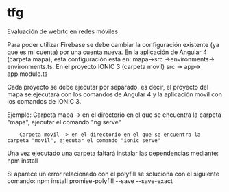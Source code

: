 # tfg
Evaluación de webrtc en redes móviles

Para poder utilizar Firebase se debe cambiar la configuración existente (ya que es mi cuenta) por una cuenta nueva. En la aplicación de Angular 4 (carpeta mapa), esta configuración está en: mapa->src ->environments-> environments.ts. En el proyecto IONIC 3 (carpeta movil) src -> app-> app.module.ts

Cada proyecto se debe ejecutar por separado, es decir, el proyecto del mapa se ejecutará con los comandos de Angular 4 y la aplicación móvil con los comandos de IONIC 3.

Ejemplo: Carpeta mapa -> en el directorio en el que se encuentra la carpeta "mapa", ejecutar el comando "ng serve"
        
        Carpeta movil -> en el directorio en el que se encuentra la carpeta "movil", ejecutar el comando "ionic serve"

Una vez ejecutado una carpeta faltará instalar las dependencias mediante: npm install 

Si aparece un error relacionado con el polyfill se soluciona con el siguiente comando:
npm install promise-polyfill --save --save-exact
